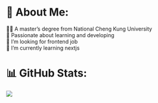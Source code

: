 # 👋 About Me:

👨‍🎓 A master’s degree from National Cheng Kung University<br>
🔭 Passionate about learning and developing<br>
🤝 I’m looking for frontend job<br>
🌱 I’m currently learning nextjs<br>

# 📊 GitHub Stats:
![](https://github-readme-stats.vercel.app/api/top-langs/?username=jerryhuangyu&theme=dark&hide_border=false&include_all_commits=false&count_private=true&layout=compact)
